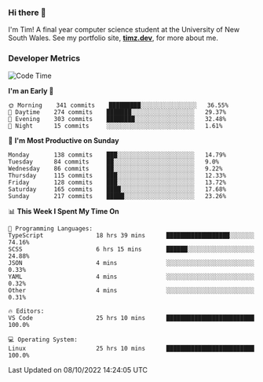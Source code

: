 ### Hi there 👋

I'm Tim! A final year computer science student at the University of New South
Wales. See my portfolio site, <strong><a href="https://timz.dev">timz.dev</a></strong>,
for more about me.

### Developer Metrics

<!-- [![Top Languages](https://github-readme-stats.vercel.app/api/wakatime?username=Tymotex&langs_count=5&custom_title=Top%205%20Languages&hide=Other&theme=material-palenight)](https://github.com/anuraghazra/github-readme-stats) -->

<!--START_SECTION:waka-->
![Code Time](http://img.shields.io/badge/Code%20Time-1%2C071%20hrs%207%20mins-blue)

**I'm an Early 🐤** 

```text
🌞 Morning    341 commits    █████████░░░░░░░░░░░░░░░░   36.55% 
🌆 Daytime    274 commits    ███████░░░░░░░░░░░░░░░░░░   29.37% 
🌃 Evening    303 commits    ████████░░░░░░░░░░░░░░░░░   32.48% 
🌙 Night      15 commits     ░░░░░░░░░░░░░░░░░░░░░░░░░   1.61%

```
📅 **I'm Most Productive on Sunday** 

```text
Monday       138 commits    ███░░░░░░░░░░░░░░░░░░░░░░   14.79% 
Tuesday      84 commits     ██░░░░░░░░░░░░░░░░░░░░░░░   9.0% 
Wednesday    86 commits     ██░░░░░░░░░░░░░░░░░░░░░░░   9.22% 
Thursday     115 commits    ███░░░░░░░░░░░░░░░░░░░░░░   12.33% 
Friday       128 commits    ███░░░░░░░░░░░░░░░░░░░░░░   13.72% 
Saturday     165 commits    ████░░░░░░░░░░░░░░░░░░░░░   17.68% 
Sunday       217 commits    █████░░░░░░░░░░░░░░░░░░░░   23.26%

```


📊 **This Week I Spent My Time On** 

```text
💬 Programming Languages: 
TypeScript               18 hrs 39 mins      ██████████████████░░░░░░░   74.16% 
SCSS                     6 hrs 15 mins       ██████░░░░░░░░░░░░░░░░░░░   24.88% 
JSON                     4 mins              ░░░░░░░░░░░░░░░░░░░░░░░░░   0.33% 
YAML                     4 mins              ░░░░░░░░░░░░░░░░░░░░░░░░░   0.32% 
Other                    4 mins              ░░░░░░░░░░░░░░░░░░░░░░░░░   0.31%

🔥 Editors: 
VS Code                  25 hrs 10 mins      █████████████████████████   100.0%

💻 Operating System: 
Linux                    25 hrs 10 mins      █████████████████████████   100.0%

```


 Last Updated on 08/10/2022 14:24:05 UTC
<!--END_SECTION:waka-->

<!-- [![Tymotex's GitHub stats](https://github-readme-stats.vercel.app/api?username=Tymotex)](https://github.com/anuraghazra/github-readme-stats) -->

